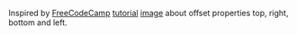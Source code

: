 Inspired by [FreeCodeCamp](https://www.freecodecamp.org/) [tutorial](https://bit.ly/3hdUrgp) [image](https://cdn-media-1.freecodecamp.org/imgr/eWWi3gZ.gif) about offset properties top, right, bottom and left.
